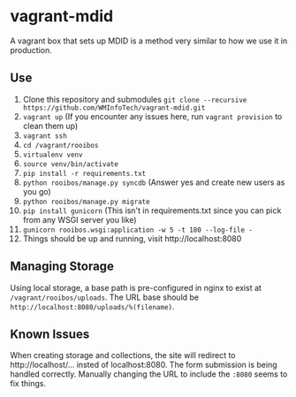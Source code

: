 vagrant-mdid
============

A vagrant box that sets up MDID is a method very similar to how we use it
in production.

## Use

1. Clone this repository and submodules `git clone --recursive https://github.com/WMInfoTech/vagrant-mdid.git`
2. `vagrant up` (If you encounter any issues here, run `vagrant provision`
    to clean them up)
3. `vagrant ssh`
4. `cd /vagrant/rooibos`
5. `virtualenv venv`
6. `source venv/bin/activate`
7. `pip install -r requirements.txt`
8. `python rooibos/manage.py syncdb` (Answer yes and create new users as you go)
9. `python rooibos/manage.py migrate`
10. `pip install gunicorn` (This isn't in requirements.txt since you can pick
    from any WSGI server you like)
11. `gunicorn rooibos.wsgi:application -w 5 -t 180 --log-file - `
12. Things should be up and running, visit http://localhost:8080

## Managing Storage

Using local storage, a base path is pre-configured in nginx to exist at
`/vagrant/rooibos/uploads`. The URL base should be
`http://localhost:8080/uploads/%(filename)`.

## Known Issues

When creating storage and collections, the site will redirect to
http://localhost/... insted of localhost:8080. The form submission is being
handled correctly. Manually changing the URL to include the `:8080` seems
to fix things.
